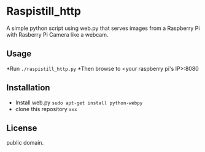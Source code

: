Raspistill_http
===============

A simple python script using web.py that serves images from a Raspberry Pi with Rasberry Pi Camera like a webcam.

Usage
-----
*Run
`./raspistill_http.py` 
*Then browse to <your raspberry pi's IP>:8080

Installation
------------
* Install web.py
`sudo apt-get install python-webpy`
* clone this repository
`xxx`

License
-------
public domain.

